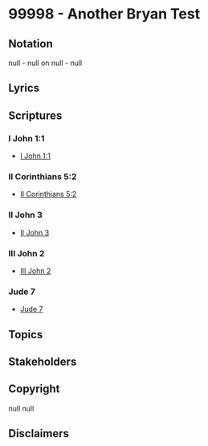 # 99998 - Another Bryan Test

## Notation

null - null on null - null

## Lyrics


## Scriptures

### I John 1:1

- [I John 1:1](https://www.biblegateway.com/passage/?search=I%20John%201%3A1)

### II Corinthians 5:2

- [II Corinthians 5:2](https://www.biblegateway.com/passage/?search=II%20Corinthians%205%3A2)

### II John 3

- [II John 3](https://www.biblegateway.com/passage/?search=II%20John%203)

### III John 2

- [III John 2](https://www.biblegateway.com/passage/?search=III%20John%202)

### Jude 7

- [Jude 7](https://www.biblegateway.com/passage/?search=Jude%207)


## Topics


## Stakeholders


## Copyright

null
null

## Disclaimers


